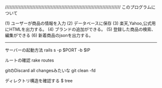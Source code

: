 ////////////////////////////////////////////////////////////////////////////
このプログラムについて

(1) ユーザーが商品の情報を入力
(2) データベースに保存
(3) 楽天,Yahoo,公式用にHTMLを出力する。
(4) ブランドの追加ができる。
(5) 登録した商品の検索、編集ができる
(6) 新着商品のjsonを出力する。

----------------------------------------------------------------------------

サーバーの起動方法
rails s -p $PORT -b $IP

ルートの確認
rake routes

gitのDiscard all changesみたいな
git clean -fd

ディレクトリ構造を確認する
$ tree